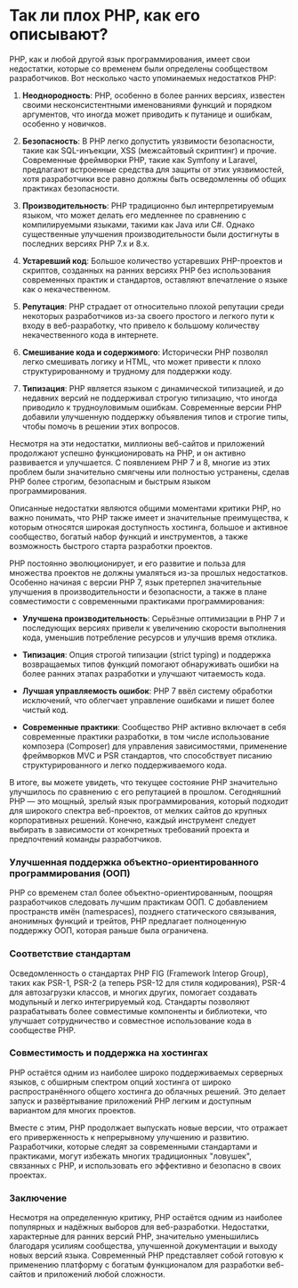 # Так ли плох PHP, как его описывают?

PHP, как и любой другой язык программирования, имеет свои недостатки, которые со временем были определены сообществом разработчиков. Вот несколько часто упоминаемых недостатков PHP:

1. **Неоднородность**: PHP, особенно в более ранних версиях, известен своими несконсистентными именованиями функций и порядком аргументов, что иногда может приводить к путанице и ошибкам, особенно у новичков.

2. **Безопасность**: В PHP легко допустить уязвимости безопасности, такие как SQL-инъекции, XSS (межсайтовый скриптинг) и прочие. Современные фреймворки PHP, такие как Symfony и Laravel, предлагают встроенные средства для защиты от этих уязвимостей, хотя разработчики все равно должны быть осведомленны об общих практиках безопасности.

3. **Производительность**: PHP традиционно был интерпретируемым языком, что может делать его медленнее по сравнению с компилируемыми языками, такими как Java или C#. Однако существенные улучшения производительности были достигнуты в последних версиях PHP 7.x и 8.x.

4. **Устаревший код**: Большое количество устаревших PHP-проектов и скриптов, созданных на ранних версиях PHP без использования современных практик и стандартов, оставляют впечатление о языке как о некачественном.

5. **Репутация**: PHP страдает от относительно плохой репутации среди некоторых разработчиков из-за своего простого и легкого пути к входу в веб-разработку, что привело к большому количеству некачественного кода в интернете.

6. **Смешивание кода и содержимого**: Исторически PHP позволял легко смешивать логику и HTML, что может привести к плохо структурированному и трудному для поддержки коду.

7. **Типизация**: PHP является языком с динамической типизацией, и до недавних версий не поддерживал строгую типизацию, что иногда приводило к трудноуловимым ошибкам. Современные версии PHP добавили улучшенную поддержку объявления типов и строгие типы, чтобы помочь в решении этих вопросов.

Несмотря на эти недостатки, миллионы веб-сайтов и приложений продолжают успешно функционировать на PHP, и он активно развивается и улучшается. С появлением PHP 7 и 8, многие из этих проблем были значительно смягчены или полностью устранены, сделав PHP более строгим, безопасным и быстрым языком программирования.

Описанные недостатки являются общими моментами критики PHP, но важно понимать, что PHP также имеет и значительные преимущества, к которым относятся широкая доступность хостинга, большое и активное сообщество, богатый набор функций и инструментов, а также возможность быстрого старта разработки проектов.

PHP постоянно эволюционирует, и его развитие и польза для множества проектов не должны умаляться из-за прошлых недостатков. Особенно начиная с версии PHP 7, язык претерпел значительные улучшения в производительности и безопасности, а также в плане совместимости с современными практиками программирования:

- **Улучшена производительность**: Серьёзные оптимизации в PHP 7 и последующих версиях привели к увеличению скорости выполнения кода, уменьшив потребление ресурсов и улучшив время отклика.
  
- **Типизация**: Опция строгой типизации (strict typing) и поддержка возвращаемых типов функций помогают обнаруживать ошибки на более ранних этапах разработки и улучшают читаемость кода.

- **Лучшая управляемость ошибок**: PHP 7 ввёл систему обработки исключений, что облегчает управление ошибками и пишет более чистый код.
  
- **Современные практики**: Сообщество PHP активно включает в себя современные практики разработки, в том числе использование композера (Composer) для управления зависимостями, применение фреймворков MVC и PSR стандартов, что способствует писанию структурированного и легко поддерживаемого кода.

В итоге, вы можете увидеть, что текущее состояние PHP значительно улучшилось по сравнению с его репутацией в прошлом. Сегодняшний PHP — это мощный, зрелый язык программирования, который подходит для широкого спектра веб-проектов, от мелких сайтов до крупных корпоративных решений. Конечно, каждый инструмент следует выбирать в зависимости от конкретных требований проекта и предпочтений команды разработчиков.

### Улучшенная поддержка объектно-ориентированного программирования (ООП)

PHP со временем стал более объектно-ориентированным, поощряя разработчиков следовать лучшим практикам ООП. С добавлением пространств имён (namespaces), позднего статического связывания, анонимных функций и трейтов, PHP предлагает полноценную поддержку ООП, которая раньше была ограничена.

### Соответствие стандартам

Осведомленность о стандартах PHP FIG (Framework Interop Group), таких как PSR-1, PSR-2 (а теперь PSR-12 для стиля кодирования), PSR-4 для автозагрузки классов, и многих других, помогает создавать модульный и легко интегрируемый код. Стандарты позволяют разрабатывать более совместимые компоненты и библиотеки, что улучшает сотрудничество и совместное использование кода в сообществе PHP.

### Совместимость и поддержка на хостингах

PHP остаётся одним из наиболее широко поддерживаемых серверных языков, с обширным спектром опций хостинга от широко распространённого общего хостинга до облачных решений. Это делает запуск и развёртывание приложений PHP легким и доступным вариантом для многих проектов.

Вместе с этим, PHP продолжает выпускать новые версии, что отражает его приверженность к непрерывному улучшению и развитию. Разработчики, которые следят за современными стандартами и практиками, могут избежать многих традиционных "ловушек", связанных с PHP, и использовать его эффективно и безопасно в своих проектах.

### Заключение

Несмотря на определенную критику, PHP остаётся одним из наиболее популярных и надёжных выборов для веб-разработки. Недостатки, характерные для ранних версий PHP, значительно уменьшились благодаря усилиям сообщества, улучшенной документации и выходу новых версий языка. Современный PHP представляет собой готовую к применению платформу с богатым функционалом для разработки веб-сайтов и приложений любой сложности.
